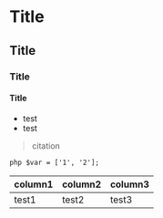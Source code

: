 # Title

## Title

### Title

#### Title

* test
* test

> citation

````php $var = ['1', '2'];````

| column1 | column2 | column3 |
|---------|---------|---------|
| test1   | test2   | test3   |

